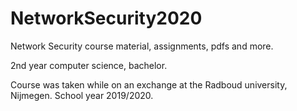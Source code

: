 # NetworkSecurity2020
Network Security course material, assignments, pdfs and more.

2nd year computer science, bachelor.

Course was taken while on an exchange at the Radboud university, Nijmegen. 
School year 2019/2020.
